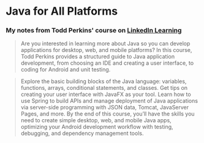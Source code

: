 # Java for All Platforms

### My notes from Todd Perkins' course on [LinkedIn Learning](https://www.linkedin.com/learning/java-for-all-platforms-desktop-web-and-mobile-development)

>Are you interested in learning more about Java so you can develop applications for desktop, web, and mobile platforms? In this course, Todd Perkins provides a structured guide to Java application development, from choosing an IDE and creating a user interface, to coding for Android and unit testing.

>Explore the basic building blocks of the Java language: variables, functions, arrays, conditional statements, and classes. Get tips on creating your user interface with JavaFX as your tool. Learn how to use Spring to build APIs and manage deployment of Java applications via server-side programming with JSON data, Tomcat, JavaServer Pages, and more. By the end of this course, you’ll have the skills you need to create simple desktop, web, and mobile Java apps, optimizing your Android development workflow with testing, debugging, and dependency management tools.